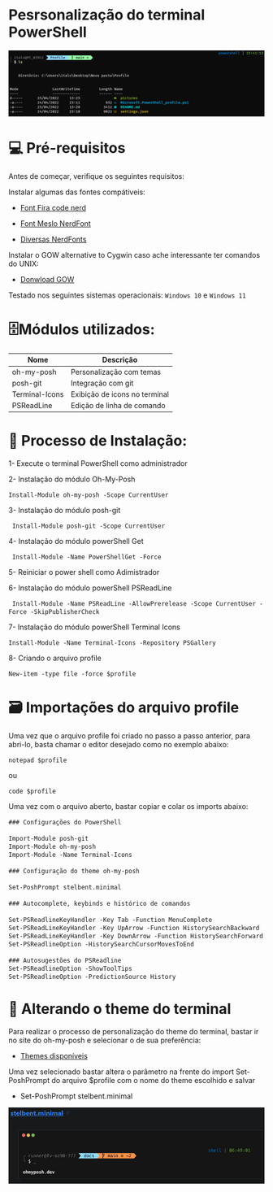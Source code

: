 
# Pesrsonalização do terminal PowerShell 

![](https://github.com/italohcx/-powershell-prompt-/blob/main/screenshots/screenshot.png)

# 💻 Pré-requisitos

Antes de começar, verifique os seguintes requisitos:

Instalar algumas das fontes compátiveis:

* [Font Fira code nerd](https://github.com/ryanoasis/nerd-fonts/tree/master/patched-fonts/FiraCode)

* [Font Meslo NerdFont](https://github.com/romkatv/powerlevel10k#meslo-nerd-font-patched-for-powerlevel10k)

* [Diversas NerdFonts](https://www.nerdfonts.com/font-downloads)

Instalar o GOW alternative to Cygwin caso ache interessante ter comandos do UNIX:

* [Donwload GOW](https://github.com/bmatzelle/gow)

Testado nos seguintes sistemas operacionais: `Windows 10` e `Windows 11`

# 🗄️Módulos utilizados: 

Nome            | Descrição 
---------       | ------
oh-my-posh      | Personalização com temas
posh-git        | Integração com git
Terminal-Icons  | Exibição de icons no terminal
PSReadLine      | Edição de linha de comando

# 📀 Processo de Instalação:

1- Execute o terminal PowerShell como administrador

2- Instalação do módulo Oh-My-Posh

~~~PoweShell
Install-Module oh-my-posh -Scope CurrentUser
~~~

3- Instalação do módulo posh-git

~~~PoweShell
 Install-Module posh-git -Scope CurrentUser
~~~

4- Instalação do módulo powerShell Get

~~~PoweShell
 Install-Module -Name PowerShellGet -Force
~~~

5- Reiniciar o power shell como Adimistrador

6- Instalação do módulo powerShell PSReadLine

~~~PoweShell
 Install-Module -Name PSReadLine -AllowPrerelease -Scope CurrentUser -Force -SkipPublisherCheck
~~~

7- Instalação do módulo powerShell Terminal Icons

~~~PoweShell
Install-Module -Name Terminal-Icons -Repository PSGallery
~~~

8- Criando o arquivo profile

~~~PoweShell
New-item -type file -force $profile   
~~~

# 🗃️ Importações do arquivo profile 

Uma vez que o arquivo profile foi criado no passo a passo anterior, para abri-lo, basta chamar o editor desejado como no exemplo abaixo:

~~~PoweShell
notepad $profile 
~~~
ou 
~~~PoweShell
code $profile   
~~~

Uma vez com o arquivo aberto, bastar copiar e colar os imports abaixo:

~~~PoweShell
### Configurações do PowerShell

Import-Module posh-git 
Import-Module oh-my-posh
Import-Module -Name Terminal-Icons

### Configuração do theme oh-my-posh

Set-PoshPrompt stelbent.minimal

### Autocomplete, keybinds e histórico de comandos

Set-PSReadlineKeyHandler -Key Tab -Function MenuComplete
Set-PSReadLineKeyHandler -Key UpArrow -Function HistorySearchBackward
Set-PSReadLineKeyHandler -Key DownArrow -Function HistorySearchForward
Set-PSReadlineOption -HistorySearchCursorMovesToEnd

### Autosugestões do PSReadline
Set-PSReadlineOption -ShowToolTips
Set-PSReadlineOption -PredictionSource History
~~~

# 🎨 Alterando o theme do terminal

Para realizar o processo de personalização do theme do terminal, bastar ir no site do oh-my-posh e selecionar o de sua preferência:

* [Themes disponíveis](https://ohmyposh.dev/docs/themes)

Uma vez selecionado bastar altera o parâmetro na frente do import Set-PoshPrompt do arquivo $profile com o nome do theme escolhido e salvar

- Set-PoshPrompt stelbent.minimal

![](https://github.com/italohcx/-powershell-prompt-/blob/main/screenshots/example_theme.png)


